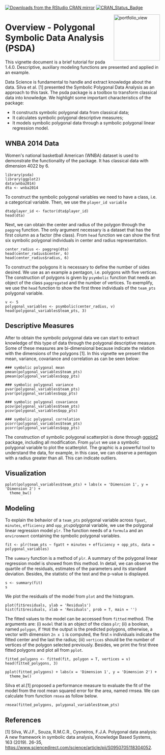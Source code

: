 [![Downloads from the RStudio CRAN mirror](https://cranlogs.r-pkg.org/badges/psda)](https://CRAN.R-project.org/package=psda)
[![CRAN\_Status\_Badge](https://www.r-pkg.org/badges/version/psda)](https://cran.r-project.org/package=psda)


<img width="150" alt="portfolio_view" src="https://user-images.githubusercontent.com/8506543/69838885-249ba180-1234-11ea-928e-69cb7277b215.jpg" align = "right">

# Overview - Polygonal Symbolic Data Analysis (PSDA)

This vignette document is a brief tutorial for psda 1.4.0. Descriptive, auxiliary modeling functions are presented and applied in an example.

Data Science is fundamental to handle and extract knowledge about the data. Silva et al. [1] presented the Symbolic Polygonal Data Analysis as an approach to this task. The psda package is a toolbox to transform classical data into knowledge. We highlight some important characteristics of the package:
  
* It constructs symbolic polygonal data from classical data;
* It calculates symbolic polygonal descriptive measures;
* It models symbolic polygonal data through a symbolic polygonal linear regression model.

## WNBA 2014 Data
Women's national basketball American (WNBA) dataset is used to demonstrate the functionality of the package. It has classical data with dimension 4022 by 6.

```{r wnba}
library(psda)
library(ggplot2)
data(wnba2014)
dta <- wnba2014

```

To construct the symbolic polygonal variables we need to have a class, i.e. a categorical variable. Then, we use the `player_id variable` 

```{r aggregation}
dta$player_id <- factor(dta$player_id)
head(dta)
```
Next, we can obtain the center and radius of the polygon through the `paggreg` function. The only argument necessary is a dataset that has the first column as a factor (the class). From `head` function we can show the first six symbolic polygonal individuals in center and radius representation.

```{r representation}
center_radius <- paggreg(dta)
head(center_radius$center, 6)
head(center_radius$radius, 6)
```

To construct the polygons it is necessary to define the number of sides desired. We use as an example a pentagon, i.e. polygons with five vertices. The construction of polygons is given by `psymbolic` function that needs an object of the class `paggregated` and the number of vertices. To exemplify, we use the `head` function to show the first three individuals of the `team_pts` polygonal variable.

```{r polygons}
v <- 5 
polygonal_variables <- psymbolic(center_radius, v)
head(polygonal_variables$team_pts, 3)
```

## Descriptive Measures

After to obtain the symbolic polygonal data we can start to extract knowledge of this type of data through the polygonal descriptive measure. Some of these measures are bi-dimensional because indicate the relation with the dimensions of the polygons [1]. In this vignette we present the mean, variance, covariance and correlation as can be seen below:
  
  ```{r descriptivel}
### symbolic polygonal mean
pmean(polygonal_variables$team_pts)
pmean(polygonal_variables$opp_pts)

### symbolic polygonal variance
pvar(polygonal_variables$team_pts)
pvar(polygonal_variables$opp_pts)

### symbolic polygonal covariance
pcov(polygonal_variables$team_pts)
pcov(polygonal_variables$opp_pts)

### symbolic polygonal correlation
pcorr(polygonal_variables$team_pts) 
pcorr(polygonal_variables$opp_pts) 
```

The construction of symbolic polygonal scatterplot is done through [ggplot2](https://CRAN.R-project.org/package=ggplot2) package, including all modification. From `pplot` we use a symbolic polygonal variable to plot the scatterplot. The graphic is a powerful tool to understand the data, for example, in this case, we can observe a pentagon with a radius greater than all. This can indicate outliers.

## Visualization
```{r scatter}
pplot(polygonal_variables$team_pts) + labs(x = 'Dimension 1', y = 'Dimension 2') +
  theme_bw()
```

## Modeling

To explain the behavior of a `team_pts` polygonal variable across `fgaat`, `minutes`, `efficiency` and `opp_pts`polygonal variable, we use the polygonal linear regression model `plr`. The function needs of a `formula` and an `environment` containing the symbolic polygonal variables.

```{r modeling}
fit <- plr(team_pts ~ fgatt + minutes + efficiency + opp_pts, data = polygonal_variables)
```

The `summary` function is a method of `plr`. A summary of the polygonal linear regression model is showed from this method. In detail, we can observe the quartile of the residuals, estimates of the parameters and its standard deviation. Besides, the statistic of the test and the p-value is displayed.

```{r summary}
s <- summary(fit)
s
```

We plot the residuals of the model from `plot` and the histogram.

```{r residuals}
plot(fit$residuals, ylab = 'Residuals')
hist(fit$residuals, xlab = 'Residuals', prob = T, main = '')
```

The fitted values to the model can be accessed from `fitted` method. The arguments are: (i) `model` that is an object of the class `plr`; (ii) a boolean, named `polygon`, if `TRUE` the output is the predicted polygons, otherwise, a vector  with dimension `2n x 1` is computed, the first `n` individuals indicate the fitted center and the last the radius; (iii) `vertices` should be the number of vertices of the polygon selected previously. Besides, we print the first three fitted polygons and plot all from `pplot`.

```{r fitting}
fitted_polygons <- fitted(fit, polygon = T, vertices = v)
head(fitted_polygons, 3)

pplot(fitted_polygons) + labs(x = 'Dimension 1', y = 'Dimension 2') +
  theme_bw()
```

Silva et al.[1] proposed a performance measure to evaluate the fit of the model from the root mean squared error for the area, named rmsea. We can calculate from function `rmsea` as follow below.

```{r rmsea}
rmsea(fitted_polygons, polygonal_variables$team_pts)
```

## References
[1] Silva, W.J.F., Souza, R.M.C.R., Cysneiros, F.J.A. Polygonal data analysis: A new framework in symbolic data analysis, Knowledge Based Systems, 163 (2019). 26-35, <https://www.sciencedirect.com/science/article/pii/S0950705118304052>.
